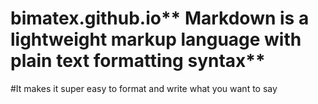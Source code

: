 # bimatex.github.io** Markdown is a lightweight markup language with plain text formatting syntax**
#It makes it super easy to format and write what you want to say